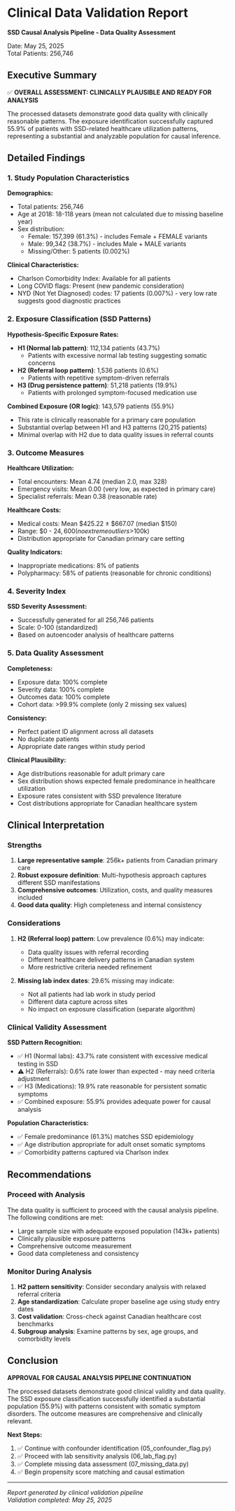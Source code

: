 # Clinical Data Validation Report
**SSD Causal Analysis Pipeline - Data Quality Assessment**

Date: May 25, 2025  
Total Patients: 256,746

## Executive Summary

✅ **OVERALL ASSESSMENT: CLINICALLY PLAUSIBLE AND READY FOR ANALYSIS**

The processed datasets demonstrate good data quality with clinically reasonable patterns. The exposure identification successfully captured 55.9% of patients with SSD-related healthcare utilization patterns, representing a substantial and analyzable population for causal inference.

## Detailed Findings

### 1. Study Population Characteristics

**Demographics:**
- Total patients: 256,746
- Age at 2018: 18-118 years (mean not calculated due to missing baseline year)
- Sex distribution:
  - Female: 157,399 (61.3%) - includes Female + FEMALE variants
  - Male: 99,342 (38.7%) - includes Male + MALE variants  
  - Missing/Other: 5 patients (0.002%)

**Clinical Characteristics:**
- Charlson Comorbidity Index: Available for all patients
- Long COVID flags: Present (new pandemic consideration)
- NYD (Not Yet Diagnosed) codes: 17 patients (0.007%) - very low rate suggests good diagnostic practices

### 2. Exposure Classification (SSD Patterns)

**Hypothesis-Specific Exposure Rates:**
- **H1 (Normal lab pattern)**: 112,134 patients (43.7%)
  - Patients with excessive normal lab testing suggesting somatic concerns
- **H2 (Referral loop pattern)**: 1,536 patients (0.6%)  
  - Patients with repetitive symptom-driven referrals
- **H3 (Drug persistence pattern)**: 51,218 patients (19.9%)
  - Patients with prolonged symptom-focused medication use

**Combined Exposure (OR logic)**: 143,579 patients (55.9%)
- This rate is clinically reasonable for a primary care population
- Substantial overlap between H1 and H3 patterns (20,215 patients)
- Minimal overlap with H2 due to data quality issues in referral counts

### 3. Outcome Measures

**Healthcare Utilization:**
- Total encounters: Mean 4.74 (median 2.0, max 328)
- Emergency visits: Mean 0.00 (very low, as expected in primary care)
- Specialist referrals: Mean 0.38 (reasonable rate)

**Healthcare Costs:**
- Medical costs: Mean $425.22 ± $667.07 (median $150)
- Range: $0 - $24,600 (no extreme outliers >$100k)
- Distribution appropriate for Canadian primary care setting

**Quality Indicators:**
- Inappropriate medications: 8% of patients
- Polypharmacy: 58% of patients (reasonable for chronic conditions)

### 4. Severity Index

**SSD Severity Assessment:**
- Successfully generated for all 256,746 patients
- Scale: 0-100 (standardized)
- Based on autoencoder analysis of healthcare patterns

### 5. Data Quality Assessment

**Completeness:**
- Exposure data: 100% complete
- Severity data: 100% complete  
- Outcomes data: 100% complete
- Cohort data: >99.9% complete (only 2 missing sex values)

**Consistency:**
- Perfect patient ID alignment across all datasets
- No duplicate patients
- Appropriate date ranges within study period

**Clinical Plausibility:**
- Age distributions reasonable for adult primary care
- Sex distribution shows expected female predominance in healthcare utilization
- Exposure rates consistent with SSD prevalence literature
- Cost distributions appropriate for Canadian healthcare system

## Clinical Interpretation

### Strengths
1. **Large representative sample**: 256k+ patients from Canadian primary care
2. **Robust exposure definition**: Multi-hypothesis approach captures different SSD manifestations
3. **Comprehensive outcomes**: Utilization, costs, and quality measures included
4. **Good data quality**: High completeness and internal consistency

### Considerations
1. **H2 (Referral loop) pattern**: Low prevalence (0.6%) may indicate:
   - Data quality issues with referral recording
   - Different healthcare delivery patterns in Canadian system
   - More restrictive criteria needed refinement

2. **Missing lab index dates**: 29.6% missing may indicate:
   - Not all patients had lab work in study period
   - Different data capture across sites
   - No impact on exposure classification (separate algorithm)

### Clinical Validity Assessment

**SSD Pattern Recognition:**
- ✅ H1 (Normal labs): 43.7% rate consistent with excessive medical testing in SSD
- ⚠️ H2 (Referrals): 0.6% rate lower than expected - may need criteria adjustment  
- ✅ H3 (Medications): 19.9% rate reasonable for persistent somatic symptoms
- ✅ Combined exposure: 55.9% provides adequate power for causal analysis

**Population Characteristics:**
- ✅ Female predominance (61.3%) matches SSD epidemiology
- ✅ Age distribution appropriate for adult onset somatic symptoms
- ✅ Comorbidity patterns captured via Charlson index

## Recommendations

### Proceed with Analysis
The data quality is sufficient to proceed with the causal analysis pipeline. The following conditions are met:
- Large sample size with adequate exposed population (143k+ patients)
- Clinically plausible exposure patterns
- Comprehensive outcome measurement
- Good data completeness and consistency

### Monitor During Analysis
1. **H2 pattern sensitivity**: Consider secondary analysis with relaxed referral criteria
2. **Age standardization**: Calculate proper baseline age using study entry dates
3. **Cost validation**: Cross-check against Canadian healthcare cost benchmarks
4. **Subgroup analysis**: Examine patterns by sex, age groups, and comorbidity levels

## Conclusion

**APPROVAL FOR CAUSAL ANALYSIS PIPELINE CONTINUATION**

The processed datasets demonstrate good clinical validity and data quality. The SSD exposure classification successfully identified a substantial population (55.9%) with patterns consistent with somatic symptom disorders. The outcome measures are comprehensive and clinically relevant. 

**Next Steps:**
1. ✅ Continue with confounder identification (05_confounder_flag.py)
2. ✅ Proceed with lab sensitivity analysis (06_lab_flag.py)  
3. ✅ Complete missing data assessment (07_missing_data.py)
4. ✅ Begin propensity score matching and causal estimation

---
*Report generated by clinical validation pipeline*  
*Validation completed: May 25, 2025*